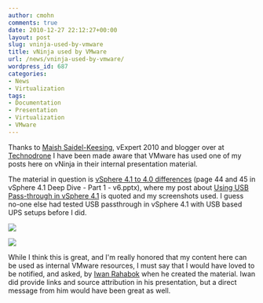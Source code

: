 ```yaml
---
author: cmohn
comments: true
date: 2010-12-27 22:12:27+00:00
layout: post
slug: vninja-used-by-vmware
title: vNinja used by VMware
url: /news/vninja-used-by-vmware/
wordpress_id: 687
categories:
- News
- Virtualization
tags:
- Documentation
- Presentation
- Virtualization
- VMware
---
```


Thanks to [Maish Saidel-Keesing](http://twitter.com/maishsk), vExpert 2010 and blogger over at [Technodrone](http://technodrone.blogspot.com/) I have been made aware that VMware has used one of my posts here on vNinja in their internal presentation material.

The material in question is [vSphere 4.1 to 4.0 differences](http://communities.vmware.com/docs/DOC-13450) (page 44 and 45 in vSphere 4.1 Deep Dive - Part 1 - v6.pptx), where my post about [Using USB Pass-through in vSphere 4.1](http://vninja.net/virtualization/using-usb-pass-through-in-vsphere-4-1/) is quoted and my screenshots used. I guess no-one else had tested USB passthrough in vSphere 4.1 with USB based UPS setups before I did.

[![](http://vninja.net/wordpress/wp-content/uploads/2010/12/vNinja-vSphere-4.1-Deep-Dive-Part-1-v6-page-44-300x227.png)](http://vninja.net/wordpress/wp-content/uploads/2010/12/vNinja-vSphere-4.1-Deep-Dive-Part-1-v6-page-44.png)

[![](http://vninja.net/wordpress/wp-content/uploads/2010/12/vNinja-vSphere-4.1-Deep-Dive-Part-1-v6-page-44-300x227.png)](http://vninja.net/wordpress/wp-content/uploads/2010/12/vNinja-vSphere-4.1-Deep-Dive-Part-1-v6-page-44.png)

While I think this is great, and I'm really honored that my content here can be used as internal VMware resources, I must say that I would have loved to be notified, and asked, by [Iwan Rahabok](http://virtual-red-dot.blogspot.com/) when he created the material. Iwan did provide links and source attribution in his presentation, but a direct message from him would have been great as well.


